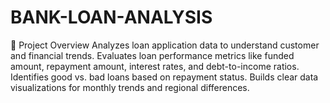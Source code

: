 # BANK-LOAN-ANALYSIS
🚀 Project Overview  Analyzes loan application data to understand customer and financial trends.  Evaluates loan performance metrics like funded amount, repayment amount, interest rates, and debt-to-income ratios.  Identifies good vs. bad loans based on repayment status.  Builds clear data visualizations for monthly trends and regional differences.

